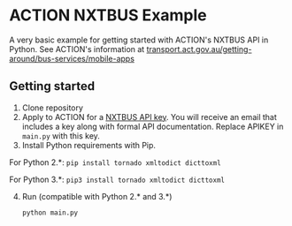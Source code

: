 ACTION NXTBUS Example
====================

A very basic example for getting started with ACTION's NXTBUS API in Python. See ACTION's information at [transport.act.gov.au/getting-around/bus-services/mobile-apps](https://www.transport.act.gov.au/getting-around/bus-services/mobile-apps)

Getting started
---------------
1. Clone repository
2. Apply to ACTION for a [NXTBUS API key](https://www.transport.act.gov.au/getting-around/bus-services/mobile-apps/nxtbus-data-feed-registration-form). You will receive an email that includes a key along with formal API documentation. Replace APIKEY in ``main.py`` with this key. 
3. Install Python requirements with Pip.
	
  For Python 2.*:
  `pip install tornado xmltodict dicttoxml `
  
  For Python 3.*:
  `pip3 install tornado xmltodict dicttoxml `
  
4. Run (compatible with Python 2.* and 3.*)

	``python main.py``
